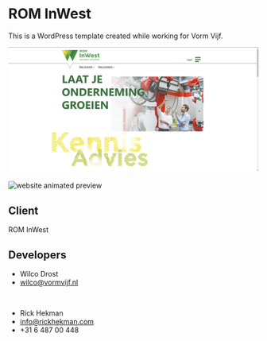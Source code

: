 # ROM InWest

This is a WordPress template created while working for Vorm Vijf.

![website preview](public/images/preview.jpg)<br /><br />
![website animated preview](public/images/animated-preview.gif)<br />

## Client
ROM InWest

## Developers

* Wilco Drost
* wilco@vormvijf.nl

<br />

* Rick Hekman
* info@rickhekman.com
* +31 6 487 00 448

